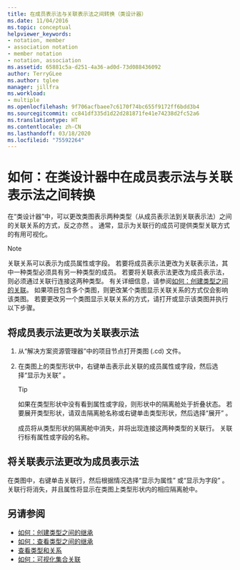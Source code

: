 ```yaml
---
title: 在成员表示法与关联表示法之间转换（类设计器）
ms.date: 11/04/2016
ms.topic: conceptual
helpviewer_keywords:
- notation, member
- association notation
- member notation
- notation, association
ms.assetid: 65881c5a-d251-4a36-ad0d-73d088436092
author: TerryGLee
ms.author: tglee
manager: jillfra
ms.workload:
- multiple
ms.openlocfilehash: 9f706acfbaee7c6170f74bc655f9172ff6bdd3b4
ms.sourcegitcommit: cc841df335d1d22d281871fe41e74238d2fc52a6
ms.translationtype: HT
ms.contentlocale: zh-CN
ms.lasthandoff: 03/18/2020
ms.locfileid: "75592264"
---
```

# <a name="how-to-change-between-member-notation-and-association-notation-in-class-designer"></a>如何：在类设计器中在成员表示法与关联表示法之间转换

在“类设计器”中，可以更改类图表示两种类型（从成员表示法到关联表示法）之间的关联关系的方式，反之亦然  。 通常，显示为关联行的成员可提供类型关联方式的有用可视化。

> [!NOTE]
> 关联关系可以表示为成员属性或字段。 若要将成员表示法更改为关联表示法，其中一种类型必须具有另一种类型的成员。 若要将关联表示法更改为成员表示法，则必须通过关联行连接这两种类型。 有关详细信息，请参阅[如何：创建类型之间的关联](how-to-create-associations-between-types.md)。 如果项目包含多个类图，则更改某个类图显示关联关系的方式仅会影响该类图。 若要更改另一个类图显示关联关系的方式，请打开或显示该类图并执行以下步骤。

## <a name="to-change-member-notation-to-association-notation"></a>将成员表示法更改为关联表示法

1. 从“解决方案资源管理器”中的项目节点打开类图 (.cd) 文件。

2. 在类图上的类型形状中，右键单击表示此关联的成员属性或字段，然后选择“显示为关联”  。

    > [!TIP]
    > 如果在类型形状中没有看到属性或字段，则形状中的隔离舱处于折叠状态。 若要展开类型形状，请双击隔离舱名称或右键单击类型形状，然后选择“展开”  。

    成员将从类型形状的隔离舱中消失，并将出现连接这两种类型的关联行。 关联行标有属性或字段的名称。

## <a name="to-change-association-notation-to-member-notation"></a>将关联表示法更改为成员表示法

在类图中，右键单击关联行，然后根据情况选择“显示为属性”  或“显示为字段”  。 关联行将消失，并且属性将显示在类图上类型形状内的相应隔离舱中。

## <a name="see-also"></a>另请参阅

- [如何：创建类型之间的继承](how-to-create-inheritance-between-types.md)
- [如何：查看类型之间的继承](how-to-view-inheritance-between-types.md)
- [查看类型和关系](designing-and-viewing-classes-and-types.md)
- [如何：可视化集合关联](how-to-visualize-a-collection-association.md)
